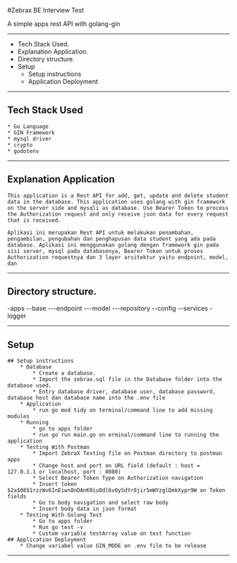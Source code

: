 #Zebrax BE Interview Test

A simple apps rest API with golang-gin

---------------------------------------

* Tech Stack Used.
* Explanation Application.
* Directory structure.
* Setup
	* Setup instructions
	* Application Deployment

---------------------------------------

## Tech Stack Used
	* Go Language
	* GIN Framework
	* mysql driver
	* crypto
	* godotenv

---------------------------------------

## Explanation Application
	This application is a Rest API for add, get, update and delete student data in the database. This application uses golang with gin framework on the server side and mysqli as database. Use Bearer Token to process the Authorization request and only receive json data for every request that is received.
	
	Aplikasi ini merupakan Rest API untuk melakukan penambahan, pengambilan, pengubahan dan penghapusan data student yang ada pada database. Aplikasi ini menggunakan golang dengan framework gin pada sisi server, mysql pada databasenya, Bearer Token untuk proses Authorization requestnya dan 3 layer arsitektur yaitu endpoint, model, dan 

---------------------------------------

## Directory structure.

-apps
--base
---endpoint
---model
---repository
--config
--services
-logger

---------------------------------------

## Setup
	## Setup instructions
		* Database
			* Create a database.
			* Import the zebrax.sql file in the Database folder into the database used.
			* Entry database driver, database user, database password, database host dan database name into the .env file
		* Application
			* run go mod tidy on terminal/command line to add missing modules
		* Running
			* go to apps folder
			* run go run main.go on erminal/command line to running the application
		* Testing With Postman
			* Import ZebraX Testing file on Postman directory to postman apps
			* Change host and port on URL field (default : host = 127.0.1.1 or localhost, port : 8080)
			* Select Bearer Token Type on Authorization navigation
			* Insert token $2a$08$1rzzWv6InEiwn8nDAnK0iuOdl6v0ySdYr8jir5mWYzglDmkXypr9W on Token fields
			* Go to body navigation and select raw body
			* Insert body data in json format
		* Testing With Golang Test
			* Go to apps folder
			* Run go test -v
			* Custom variable testArray value on test function
	## Application Deployment
		* Change variabel value GIN_MODE on .env file to be release

---------------------------------------
